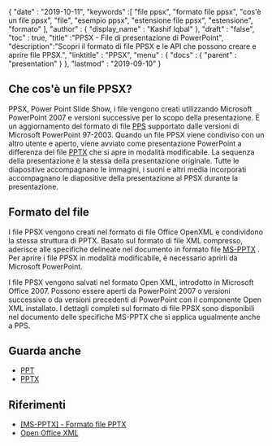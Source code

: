 {
  "date" : "2019-10-11",
  "keywords" :[ "file ppsx", "formato file ppsx", "cos'è un file ppsx", "file", "esempio ppsx", "estensione file ppsx", "estensione", "formato" ],
  "author" : {
    "display_name" : "Kashif Iqbal"
},
  "draft" : "false",
  "toc" : true,
  "title" :"PPSX - File di presentazione di PowerPoint",
  "description":"Scopri il formato di file PPSX e le API che possono creare e aprire file PPSX.",
  "linktitle" : "PPSX",
  "menu" : {
    "docs" : {
      "parent" : "presentation"
}
},
  "lastmod" : "2019-09-10"
}

## Che cos'è un file PPSX?

PPSX, Power Point Slide Show, i file vengono creati utilizzando Microsoft PowerPoint 2007 e versioni successive per lo scopo della presentazione. È un aggiornamento del formato di file [PPS](/it/presentation/pps/) supportato dalle versioni di Microsoft PowerPoint 97-2003. Quando un file PPSX viene condiviso con un altro utente e aperto, viene avviato come presentazione PowerPoint a differenza del file [PPTX](/it/presentation/pptx/) che si apre in modalità modificabile. La sequenza della presentazione è la stessa della presentazione originale. Tutte le diapositive accompagnano le immagini, i suoni e altri media incorporati accompagnano le diapositive della presentazione al PPSX durante la presentazione.

## Formato del file ##

I file PPSX vengono creati nel formato di file Office OpenXML e condividono la stessa struttura di PPTX. Basato sul formato di file XML compresso, aderisce alle specifiche delineate nel documento in formato file [MS-PPTX](https://msdn.microsoft.com/en-us/library/dd926741(v#office.12).aspx) . Per aprire i file PPSX in modalità modificabile, è necessario aprirli da Microsoft PowerPoint.

I file PPSX vengono salvati nel formato Open XML, introdotto in Microsoft Office 2007. Possono essere aperti da PowerPoint 2007 o versioni successive o da versioni precedenti di PowerPoint con il componente Open XML installato. I dettagli completi sul formato di file PPSX sono disponibili nel documento delle specifiche MS-PPTX che si applica ugualmente anche a PPS.

## Guarda anche ##

* [PPT](/it/presentation/ppt/)
* [PPTX](/it/presentation/pptx/)

## Riferimenti ##

* [[MS-PPTX] - Formato file PPTX](https://msdn.microsoft.com/en-us/library/dd926741(v#office.12).aspx)
* [Open Office XML](http://officeopenxml.com/anatomyofOOXML-pptx.php)


